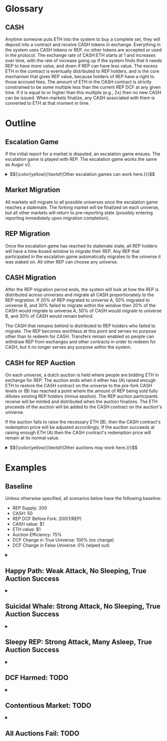 # Glossary

## CASH
Anytime someone puts ETH into the system to buy a complete set, they will deposit into a contract and receive CASH tokens in exchange.  Everything in the system uses CASH tokens or REP, no other tokens are accepted or used in the protocol.  The exchange rate of CASH:ETH starts at 1 and increases over time, with the rate of increase going up if the system finds that it needs REP to have more value, and down if REP can have less value.  The excess ETH in the contract is eventually distributed to REP holders, and is the core mechanism that gives REP value, because holders of REP have a right to those accrued fees.  The amount of ETH in the CASH contract is strictly constrained to be some multiple less than the current REP DCF at any given time.  If it is equal to or higher than this multiple (e.g., 2x) then no new CASH can be issued.  When markets finalize, any CASH associated with them is converted to ETH at that moment in time.


# Outline

## Escalation Game
If the initial report for a market is disputed, an escalation game ensues.  The escalation game is played with REP.  The escalation game works the same as Augur v2.
<details>
<summary>$${\color{yellow}{\textsf{Other escalation games can work here.}}}$$</summary>
The main requirement is that any REP committed in the escalation game is committed to the chosen side in a fork should the escalation game reach a stalemate state.  Other things that make for a good escalation game:

* **Long-Term Coordination** - Enable sustained collaboration among participants over time of the dispute
* **Public Commitment** - Allow individuals to visibly signal their belief in the correct outcome
* **Anti-Hedging Cost** - Impose a cost on participation to prevent users from supporting multiple sides
* **Incentive Alignment** - Ensure users who choose correctly are rewarded more than they lose by participating
* **Collective Funding** - Support pooled contributions toward a shared resolution goal
* **Decision or Deadlock** - Include a path to force a resolution or formally declare a stalemate
* **Affordable Stalemate** - Make “no decision” affordable but not easily exploitable
* **Broad Participation** - Maximize inclusion by making participation widely accessible
</details>

## Market Migration
All markets will migrate to all possible universes once the escalation game reaches a stalemate.  The forking market will be finalized on each universe, but all other markets will return to pre-reporting state (possibly entering reporting immediately upon migration completion).

## REP Migration
Once the escalation game has reached its stalemate state, all REP holders will have a time-boxed window to migrate their REP.  Any REP that participated in the escalation game automatically migrates to the universe it was staked on.  All other REP can choose any universe.

## CASH Migration
After the REP migration period ends, the system will look at how the REP is distributed across universes and migrate all CASH proportionately to the REP migration.  If 20% of REP migrated to universe A, 50% migrated to universe B, and 30% failed to migrate within the window then 20% of the CASH would migrate to universe A, 50% of CASH would migrate to universe B, and 30% of CASH would remain behind.

The CASH that remains behind is distributed to REP holders who failed to migrate.  The REP becomes worthless at this point and serves no purpose other than to redeem for CASH.  Transfers remain enabled so people can withdraw REP from exchanges and other contracts in order to redeem for CASH, but it no longer serves any purpose within the system.

## CASH for REP Auction
On each universe, a dutch auction is held where people are bidding ETH in exchange for REP.  The auction ends when it either has (A) raised enough ETH to restore the CASH contract on the universe to the pre-fork CASH levels or (B) has reached a point where the amount of REP being sold fully dillutes existing REP holders (minus epsilon).  The REP auction participants receive will be minted and distributed when the auction finalizes.  The ETH proceeds of the auction will be added to the CASH contract on the auction's universe.

If the auction fails to raise the necessary ETH (B), then the CASH contract's redemption price will be adjusted accordingly.  If the auction succeeds at raising enough ETH (A) then the CASH contract's redemption price will remain at its normal value.

<details>
<summary>$${\color{yellow}{\textsf{Other auctions may work here.}}}$$</summary>
The main requirement of the auction is that it sells minted REP for ETH and raises as much ETH as possible (up to the needed amount to make CASH contract whole) while minting as little REP as possible.  Other useful properties include:

* Low gas cost.
* Encourages early participation.
* Finalizes quickly.
</details>


# Examples

## Baseline
Unless otherwise specified, all scenarios below have the following baseline:

* REP Supply: 200
* CASH: 50
* REP DCF Before Fork: $200 ($1/REP)
* CASH value: $1
* ETH value: $1
* Auction Efficiency: 75%
* DCF Change in True Universe: 100% (no change)
* DCF Change in False Universe: 0% (wiped out)


<details>
<summary>

## Happy Path: Weak Attack, No Sleeping, True Auction Success

</summary>

### REP Migration
* 190 REP -> True
* 10 REP -> False
### CASH Migration
* 47.5 CASH -> True
* 2.5 CASH -> False
### Auction
* True auction raises 2.5 ETH, and mints 3.5 REP-T (rounded for simplicity).
* False auction raises ~0 ETH, and mints 1,000,000 REP-F.
### Outcome
* True universe has 50 ETH in CASH available for distribution to winners.
* True universe has 193.5 REP worth $200 total, REP-True holders gain $6.5 ($0.0336/REP).
* False universe has 2.5 ETH in CASH available for distribution to attacker.
* False universe has 1,000,010 REP worth $0 total.
* Attacker lost $7.5 net.
* Defenders gained $6.5 net.
* Traders lost nothing.
* Auction participants profited $1.

</details>

<details>
<summary>

## Suicidal Whale: Strong Attack, No Sleeping, True Auction Success

</summary>
	
## REP Migration
* 10 REP -> True
* 190 REP -> False
## CASH Migration
* 2.5 CASH -> True
* 47.5 CASH -> False
## Auction
* True auction raises 47.5 ETH, and mints 65 REP (rounded for simplicity).
* False auction raises ~0 ETH, and mints 1,000,000 REP-F.
## Outcome
* True universe has 50 ETH in CASH available for distribution to winners.
* True universe has 75 REP worth $200 total, REP-True holders gain $125 ($1.667/REP).
* False universe has 47.5 ETH in CASH available for distribution to attacker.
* False universe has 1,000,190 REP worth $0 total.
* Attacker lost $142.5 net.
* Defenders gained $125 net.
* Traders lost nothing.
* Auction participants profited $17.5.

</details>

<details>
<summary>

## Sleepy REP: Strong Attack, Many Asleep, True Auction Success

</summary>

## REP Migration
* 5 REP -> True
* 15 REP -> False
* 180 REP didn't move
## CASH Migration
* 1.25 CASH -> True
* 3.75 CASH -> False
* 45 CASH remains in parent universe.
## Auction
* True auction raises 48.75 ETH, and mints 65 REP.
* False auction raises ~0 ETH, and mints 1,000,000 REP-F.
## Outcome
* True universe has 50 ETH in CASH available for distribution to winners.
* True universe has 70 REP worth $200 total, REP-True holders gain $130 ($1.857/REP).
* False universe has 3.75 ETH in CASH available for distribution to attacker.
* False universe has 1,000,190 REP worth $0 total.
* 45 CASH distributed to 180 sleeping REP holders.
* Attacker lost $11.25 net.
* Defenders gained $130 net.
* Sleeping REP holders lost $135 net.
* Traders lost nothing.
* Auction participants profited $16.25.

</details>

<details>
<summary>

## DCF Harmed: TODO

</summary>

TODO

</details>

<details>
<summary>

## Contentious Market: TODO

</summary>

TODO

</details>

<details>
<summary>

## All Auctions Fail: TODO

</summary>

TODO

</details>
